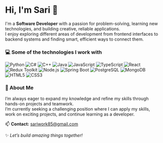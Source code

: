 # Hi, I'm Sari 👋

I'm a **Software Developer** with a passion for problem-solving, learning new technologies, and building creative, reliable applications.  
I enjoy exploring different areas of development from frontend interfaces to backend systems and finding smart, efficient ways to connect them.

### 💻 Some of the technologies I work with
![Python](https://img.shields.io/badge/Python-3776AB?logo=python&logoColor=white)
![C#](https://img.shields.io/badge/C%23-239120?logo=csharp&logoColor=white)
![C++](https://img.shields.io/badge/C++-00599C?logo=cplusplus&logoColor=white)
![Java](https://img.shields.io/badge/Java-007396?logo=java&logoColor=white)
![JavaScript](https://img.shields.io/badge/JavaScript-F7DF1E?logo=javascript&logoColor=000)
![TypeScript](https://img.shields.io/badge/TypeScript-3178C6?logo=typescript&logoColor=white)
![React](https://img.shields.io/badge/React-61DAFB?logo=react&logoColor=000)
![Redux Toolkit](https://img.shields.io/badge/Redux%20Toolkit-764ABC?logo=redux&logoColor=white)
![Node.js](https://img.shields.io/badge/Node.js-339933?logo=node.js&logoColor=white)
![Spring Boot](https://img.shields.io/badge/Spring%20Boot-6DB33F?logo=springboot&logoColor=white)
![PostgreSQL](https://img.shields.io/badge/PostgreSQL-4169E1?logo=postgresql&logoColor=white)
![MongoDB](https://img.shields.io/badge/MongoDB-47A248?logo=mongodb&logoColor=white)
![HTML5](https://img.shields.io/badge/HTML5-E34F26?logo=html5&logoColor=white)
![CSS3](https://img.shields.io/badge/CSS3-1572B6?logo=css3&logoColor=white)

### 🌱 About Me
I’m always eager to expand my knowledge and refine my skills through hands-on projects and teamwork.  
I’m currently seeking a challenging position where I can apply my skills, work on exciting projects, and continue learning as a developer.

📫 **Contact:** sariwork85@gmail.com  

✨ *Let’s build amazing things together!*
